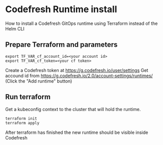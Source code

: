 # Codefresh Runtime install
How to install a Codefresh GitOps runtime using Terraform instead of the Helm CLI

## Prepare Terraform and parameters

```shell
export TF_VAR_cf_account_id=<your account id>
export TF_VAR_cf_token=<your cf token>
```

Create a Codefresh token at https://g.codefresh.io/user/settings
Get accound id from https://g.codefresh.io/2.0/account-settings/runtimes/ (Click the "Add runtime" button)


## Run terraform

Get a kubeconfig context to the cluster that will hold the runtime.

```
terraform init
terraform apply
```

After terraform has finished the new runtime should be visible inside Codefresh



